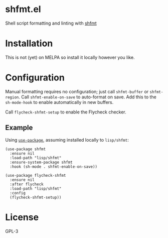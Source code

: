 # shfmt.el

Shell script formatting and linting with [shfmt](https://github.com/mvdan/sh)

# Installation

This is not (yet) on MELPA so install it locally however you like.

# Configuration

Manual formatting requires no configuration; just call `shfmt-buffer` or
`shfmt-region`. Call `shfmt-enable-on-save` to auto-format on save. Add this to
the `sh-mode-hook` to enable automatically in new buffers.

Call `flycheck-shfmt-setup` to enable the Flycheck checker.

## Example

Using [`use-package`](https://jwiegley.github.io/use-package/), assuming
installed locally to `lisp/shfmt`:

```elisp
(use-package shfmt
  :ensure nil
  :load-path "lisp/shfmt"
  :ensure-system-package shfmt
  :hook (sh-mode . shfmt-enable-on-save))

(use-package flycheck-shfmt
  :ensure nil
  :after flycheck
  :load-path "lisp/shfmt"
  :config
  (flycheck-shfmt-setup))
```

# License
GPL-3
